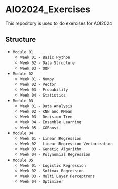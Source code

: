 # AIO2024_Exercises

This repository is used to do exercises for AOI2024

## Structure

- `Module 01`
  - `Week 01 - Basic Python`
  - `Week 02 - Data Structure`
  - `Week 03 - OOP`
- `Module 02`
  - `Week 01 - Numpy`
  - `Week 02 - Vector`
  - `Week 03 - Probability`
  - `Week 04 - Statistics`
- `Module 03`
  - `Week 01 - Data Analysis`
  - `Week 02 - KNN and KMean`
  - `Week 03 - Decision Tree`
  - `Week 04 - Ensemble Learning`
  - `Week 05 - XGBoost`
- `Module 04`
  - `Week 01 - Linear Regression`
  - `Week 02 - Linear Regression Vectorization`
  - `Week 03 - Genetic Algorithm`
  - `Week 04 - Polynomial Regression`
- `Module 05`
  - `Week 01 - Logistic Regression`
  - `Week 02 - Softmax Regression`
  - `Week 03 - Multi Layer Perceptrons`
  - `Week 04 - Optimizer`
